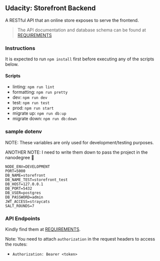 ## Udacity: Storefront Backend

A RESTful API that an online store exposes to serve the frontend.

> The API documentation and database schema can be found at [REQUIREMENTS](REQUIREMENTS.md)

### Instructions

It is expected to run `npm install` first before executing any of the scripts below.

#### Scripts
- linting: `npm run lint`
- formatting: `npm run pretty`
- dev: `npm run dev`
- test: `npm run test`
- prod: `npm run start`
- migrate up: `npm run db:up`
- migrate down: `npm run db:down`

### sample dotenv

NOTE: These variables are only used for development/testing purposes.

ANOTHER NOTE: I need to write them down to pass the project in the nanodegree :thinking:

```env
NODE_ENV=DEVELOPMENT
PORT=5000
DB_NAME=storefront
DB_NAME_TEST=storefront_test
DB_HOST=127.0.0.1
DB_PORT=5432
DB_USER=postgres
DB_PASSWORD=admin
JWT_ACCESS=straycats
SALT_ROUNDS=7
```

### API Endpoints

Kindly find them at [REQUIREMENTS](REQUIREMENTS.md).

Note: You need to attach `authorization` in the request headers to access the routes:
- `Authorization: Bearer <token>`


